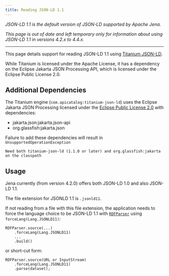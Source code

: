 ```yaml
---
title: Reading JSON-LD 1.1
---
```


<i>
JSON-LD 1.1 is the default version of JSON-LD supported by Apache Jena.  

This page is out of date and left temporary only for information about using
JSON-LD 1.1 in versions 4.2.x to 4.4.x.
</i>

----

This page details support for reading JSON-LD 1.1 using 
[Titanium JSON-LD](https://github.com/filip26/titanium-json-ld/).

While Titanium is licensed under the Apache License, it has a dependency on
the Eclipse Jakarta JSON Processing API, which is licensed under the Eclipse
Public License 2.0.

## Additional Dependencies

The Titanium engine (`com.apicatalog:titanium-json-ld`) uses the Eclipse Jakarta JSON Processing
licensed under the 
[Eclipse Public License 2.0](https://www.eclipse.org/legal/epl-2.0/) with dependencies:

* jakarta.json:jakarta.json-api
* org.glassfish:jakarta.json

Failure to add these dependencies will result in `UnsupportedOperationException`
```
Need both titanium-json-ld (1.1.0 or later) and org.glassfish:jakarta on the classpath
```

## Usage

Jena currently (from version 4.2.0) offers both JSON-LD 1.0 and also JSON-LD 1.1.

The file extension for JSONLD 1.1 is `.jsonld11`.

If not reading from a file with this file extension, the application needs to
force the language choice to be JSON-LD 1.1 with 
[`RDFParser`](https://jena.apache.org/documentation/javadoc/arq/org/apache/jena/riot/RDFParser.html)
using `forceLang(Lang.JSONLD11)`:

```
RDFParser.source(...)
    .forceLang(Lang.JSONLD11)
    ...
    .build()
```
or short-cut form:
```
RDFParser.source(URL or InputStream)
    .forceLang(Lang.JSONLD11)
    .parse(dataset);
```
